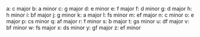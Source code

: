a: c major  b: a minor
c: g major  d: e minor 
e: f major  f: d minor
g: d major  h: h minor
i: bf major j: g minor
k: a major  l: fs minor
m: ef major n: c minor
o: e major  p: cs minor
q: af major r: f minor
s: b major  t: gs minor
u: df major v: bf minor
w: fs major x: ds minor
y: gf major z: ef minor
